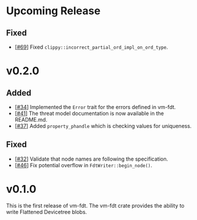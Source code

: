 # Upcoming Release

## Fixed
- [[#69](https://github.com/rust-vmm/vm-fdt/pull/69)] Fixed
  `clippy::incorrect_partial_ord_impl_on_ord_type`.

# v0.2.0

## Added
- [[#34](https://github.com/rust-vmm/vm-fdt/pull/34)] Implemented the `Error`
  trait for the errors defined in vm-fdt.
- [[#41](https://github.com/rust-vmm/vm-fdt/pull/41)] The threat model
  documentation is now available in the README.md.
- [[#37](https://github.com/rust-vmm/vm-fdt/issues/37)] Added
  `property_phandle` which is checking values for uniqueness.

## Fixed
- [[#32](https://github.com/rust-vmm/vm-fdt/issues/32)] Validate that node
  names are following the specification.
- [[#46](https://github.com/rust-vmm/vm-fdt/pull/46)] Fix potential overflow
  in `FdtWriter::begin_node()`.

# v0.1.0

This is the first release of vm-fdt.
The vm-fdt crate provides the ability to write Flattened Devicetree blobs.
